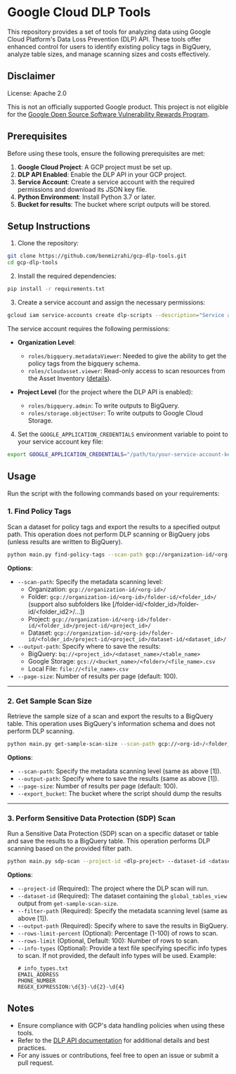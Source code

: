 # Google Cloud DLP Tools

This repository provides a set of tools for analyzing data using Google Cloud Platform's Data Loss Prevention (DLP) API. These tools offer enhanced control for users to identify existing policy tags in BigQuery, analyze table sizes, and manage scanning sizes and costs effectively.

## **Disclaimer** 

License: Apache 2.0

This is not an officially supported Google product. This project is not
eligible for the [Google Open Source Software Vulnerability Rewards
Program](https://bughunters.google.com/open-source-security).

## Prerequisites

Before using these tools, ensure the following prerequisites are met:

1. **Google Cloud Project**: A GCP project must be set up.
2. **DLP API Enabled**: Enable the DLP API in your GCP project.
3. **Service Account**: Create a service account with the required permissions and download its JSON key file.
4. **Python Environment**: Install Python 3.7 or later.
5. **Bucket for results**: The bucket where script outputs will be stored.


## Setup Instructions

1. Clone the repository:
  ```bash
  git clone https://github.com/benmizrahi/gcp-dlp-tools.git
  cd gcp-dlp-tools
  ```

2. Install the required dependencies:
  ```bash
  pip install -r requirements.txt
  ```

3. Create a service account and assign the necessary permissions:
  ```bash
  gcloud iam service-accounts create dlp-scripts --description="Service account for DLP tools" --display-name="dlp-scripts-helper"
  ```

  The service account requires the following permissions:
  
  - **Organization Level**:
    - `roles/bigquery.metadataViewer`: Needed to give the ability to get the policy tags from the bigquery schema.
    - `roles/cloudasset.viewer`: Read-only access to scan resources from the Asset Inventory ([details](https://cloud.google.com/asset-inventory/docs/roles-permissions#roles)).
  
  - **Project Level** (for the project where the DLP API is enabled):
    - `roles/bigquery.admin`: To write outputs to BigQuery.
    - `roles/storage.objectUser`: To write outputs to Google Cloud Storage.

4. Set the `GOOGLE_APPLICATION_CREDENTIALS` environment variable to point to your service account key file:
  ```bash
  export GOOGLE_APPLICATION_CREDENTIALS="/path/to/your-service-account-key.json"
  ```

## Usage

Run the script with the following commands based on your requirements:

### 1. Find Policy Tags
Scan a dataset for policy tags and export the results to a specified output path. This operation does not perform DLP scanning or BigQuery jobs (unless results are written to BigQuery).

```bash
python main.py find-policy-tags --scan-path gcp://organization-id/<org-id>/folder-id/<folder_id>/project-id/<project_id>/dataset-id/<dataset_id> --output-path bq://<project_id>/<dataset_name>/<table_name>
```

**Options**:
- `--scan-path`: Specify the metadata scanning level:
  - Organization: `gcp://organization-id/<org-id>/`
  - Folder: `gcp://organization-id/<org-id>/folder-id/<folder_id>/` (support also subfolders like [/folder-id/<folder_id>/folder-id/<folder_id2>/...])
  - Project: `gcp://organization-id/<org-id>/folder-id/<folder_id>/project-id/<project_id>/`
  - Dataset: `gcp://organization-id/<org-id>/folder-id/<folder_id>/project-id/<project_id>/dataset-id/<dataset_id>/`
- `--output-path`: Specify where to save the results:
  - BigQuery: `bq://<project_id>/<dataset_name>/<table_name>`
  - Google Storage: `gcs://<bucket_name>/<folder>/<file_name>.csv`
  - Local File: `file://<file_name>.csv`
- `--page-size`: Number of results per page (default: 100).

---

### 2. Get Sample Scan Size
Retrieve the sample size of a scan and export the results to a BigQuery table. This operation uses BigQuery's information schema and does not perform DLP scanning.

```bash
python main.py get-sample-scan-size --scan-path gcp://<org-id>/<folder_id>/<project_id>/<dataset_id> --output-path bq://<project_id>/<dataset_name>/<table_name>
```

**Options**:
- `--scan-path`: Specify the metadata scanning level (same as above [1]).
- `--output-path`: Specify where to save the results (same as above [1]).
- `--page-size`: Number of results per page (default: 100).
- `--export_bucket`: The bucket where the script should dump the results 

---

### 3. Perform Sensitive Data Protection (SDP) Scan
Run a Sensitive Data Protection (SDP) scan on a specific dataset or table and save the results to a BigQuery table. This operation performs DLP scanning based on the provided filter path.

```bash
python main.py sdp-scan --project-id <dlp-project> --dataset-id <dataset_where_view_exists> --filter-path gcp://<org-id>/<project_id>/<dataset_name>/<table_name> --output-path bq://<project_id>/<dataset_name>/<output_results_table_name>
```

**Options**:
- `--project-id` (Required): The project where the DLP scan will run.
- `--dataset-id` (Required): The dataset containing the `global_tables_view` output from `get-sample-scan-size`.
- `--filter-path` (Required): Specify the metadata scanning level (same as above [1]).
- `--output-path` (Required): Specify where to save the results in BigQuery.
- `--rows-limit-percent` (Optional): Percentage (1-100) of rows to scan.
- `--rows-limit` (Optional, Default: 100): Number of rows to scan.
- `--info-types` (Optional): Provide a text file specifying specific info types to scan. If not provided, the default info types will be used. Example:
  ```
  # info_types.txt
  EMAIL_ADDRESS
  PHONE_NUMBER
  REGEX_EXPRESSION:\d{3}-\d{2}-\d{4}
  ```

## Notes

- Ensure compliance with GCP's data handling policies when using these tools.
- Refer to the [DLP API documentation](https://cloud.google.com/dlp/docs) for additional details and best practices.
- For any issues or contributions, feel free to open an issue or submit a pull request.

